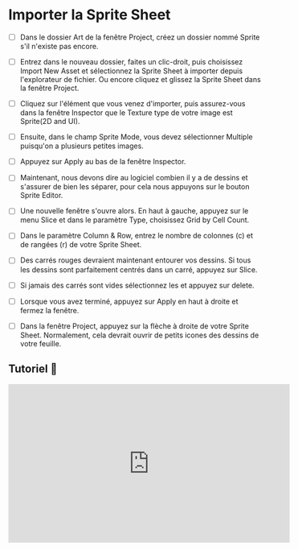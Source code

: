# Importer la Sprite Sheet
- [ ] Dans le dossier Art de la fenêtre Project, créez un dossier nommé Sprite s'il n'existe pas encore.
- [ ] Entrez dans le nouveau dossier, faites un clic-droit, puis choisissez Import New Asset et sélectionnez la Sprite Sheet à importer depuis l'explorateur de fichier. Ou encore cliquez et glissez la Sprite Sheet dans la fenêtre Project.
- [ ] Cliquez sur l'élément que vous venez d'importer, puis assurez-vous dans la fenêtre Inspector que le Texture type de votre image est Sprite(2D and UI).
- [ ] Ensuite, dans le champ Sprite Mode, vous devez sélectionner Multiple puisqu'on a plusieurs petites images.
- [ ] Appuyez sur Apply au bas de la fenêtre Inspector.
- [ ] Maintenant, nous devons dire au logiciel combien il y a de dessins et s'assurer de bien les séparer, pour cela nous appuyons sur le bouton Sprite Editor.
- [ ] Une nouvelle fenêtre s'ouvre alors. En haut à gauche, appuyez sur le menu Slice et dans le paramètre Type, choisissez Grid by Cell Count.
- [ ] Dans le paramètre Column & Row, entrez le nombre de colonnes (c) et de rangées (r) de votre Sprite Sheet.
- [ ] Des carrés rouges devraient maintenant entourer vos dessins. Si tous les dessins sont parfaitement centrés dans un carré, appuyez sur Slice.
- [ ] Si jamais des carrés sont vides sélectionnez les et appuyez sur delete.
- [ ] Lorsque vous avez terminé, appuyez sur Apply en haut à droite et fermez la fenêtre.
- [ ] Dans la fenêtre Project, appuyez sur la flèche à droite de votre Sprite Sheet. Normalement, cela devrait ouvrir de petits icones des dessins de votre feuille.

 
## Tutoriel 🎥
 <iframe width="560" height="315" src="https://www.youtube.com/embed/SZLAsk_fQtE?si=nmmAM2Wx5Qp-HZAs" title="YouTube video player" frameborder="0" allow="accelerometer; autoplay; clipboard-write; encrypted-media; gyroscope; picture-in-picture; web-share" referrerpolicy="strict-origin-when-cross-origin" allowfullscreen></iframe>
